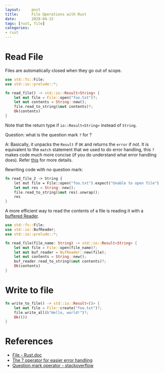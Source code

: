 ```yaml
---
layout:     post
title:      File Operations with Rust
date:       2020-04-15
tags: [rust, file]
categories: 
- rust
---
```


# Read File 

Files are automatically closed when they go out of scope.

```rust
use std::fs::File;
use std::io::prelude::*;

fn read_file() -> std::io::Result<String> {
    let mut file = File::open("foo.txt")?;
    let mut contents = String::new();
    file.read_to_string(&mut contents)?;
    Ok(contents)
}
```
Note that the return type if `io::Result<String>` instead of `String`. 

Question: what is the question mark `?` for ?

A: Basically,  it unpacks the `Result` if `OK` and returns the `error` if not. It is equivalent to the `match` statement that we used to do error handling, this `?` makes code much more concise (if you do understand what error handling does). Refer [this](https://doc.rust-lang.org/edition-guide/rust-2018/error-handling-and-panics/the-question-mark-operator-for-easier-error-handling.html) for more details.

 Rewriting code with no question mark:
```rust
fn read_file_2 -> String {
    let mut file = File::open("foo.txt").expect("Unable to open file");
    let mut res = String::new(); 
    file.read_to_string(&mut res).unwrap(); 
    res 
}
```

A more efficient way to read the contents of a file is reading it with a [buffered Reader](https://doc.rust-lang.org/std/io/struct.BufReader.html).

```rust
use std::fs::File;
use std::io::BufReader;
use std::io::prelude::*;

fn read_file(file_name: String) -> std::io::Result<String> {
    let mut file = File::open(file_name)?;
    let mut buf_reader = BufReader::new(file);
    let mut contents = String::new();
    buf_reader.read_to_string(&mut contents)?;
    Ok(contents)
}
```

# Write to file
```rust
fn write_to_file() -> std::io::Result<()> {
    let mut file = File::create("foo.txt")?;
    file.write_all(b"Hello, world!")?;
    Ok(())
}
```



# References 
* [File - Rust.doc](https://doc.rust-lang.org/std/fs/struct.File.html)
* [The ? operator for easier error handling](https://doc.rust-lang.org/edition-guide/rust-2018/error-handling-and-panics/the-question-mark-operator-for-easier-error-handling.html)
* [Question mark operator - stackoverflow](https://stackoverflow.com/questions/42917566/what-is-this-question-mark-operator-about)